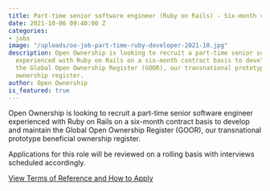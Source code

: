 ```yaml
---
title: Part-time senior software engineer (Ruby on Rails) - Six-month contract
date: 2021-10-06 09:40:00 Z
categories:
- jobs
image: "/uploads/oo-job-part-time-ruby-developer-2021-10.jpg"
description: Open Ownership is looking to recruit a part-time senior software engineer
  experienced with Ruby on Rails on a six-month contract basis to develop and maintain
  the Global Open Ownership Register (GOOR), our transnational prototype beneficial
  ownership register.
author: Open Ownership
is_featured: true
---
```


Open Ownership is looking to recruit a part-time senior software engineer experienced with Ruby on Rails on a six-month contract basis to develop and maintain the Global Open Ownership Register (GOOR), our transnational prototype beneficial ownership register.

Applications for this role will be reviewed on a rolling basis
with interviews scheduled accordingly.

[View Terms of Reference and How to Apply](/uploads/oo-job-part-time-ruby-developer-2021-10.pdf)